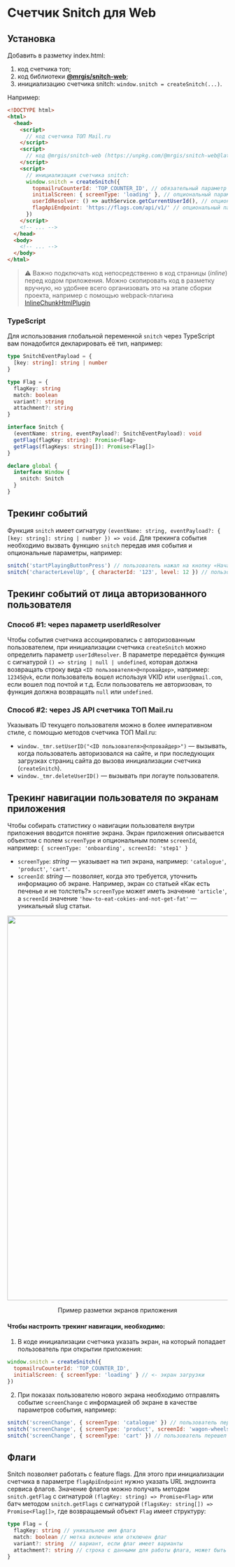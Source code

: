 # Счетчик Snitch для Web

## Установка

Добавить в разметку index.html:

1. код счетчика топ;
2. код библиотеки [**@mrgis/snitch-web**](https://unpkg.com/@mrgis/snitch-web@latest/dist/iife.min.js);
3. инициализацию счетчика snitch: `window.snitch = createSnitch(...)`.

Например:

```html
<!DOCTYPE html>
<html>
  <head>
    <script>
      // код счетчика ТОП Mail.ru
    </script>
    <script>
      // код @mrgis/snitch-web (https://unpkg.com/@mrgis/snitch-web@latest/dist/iife.min.js)
    </script>
    <script>
      // инициализация счетчика snitch:
      window.snitch = createSnitch({
        topmailruCounterId: 'TOP_COUNTER_ID', // обязательный параметр
        initialScreen: { screenType: 'loading' }, // опциональный параметр
        userIdResolver: () => authService.getCurrentUserId(), // опциональный параметр
        flagApiEndpoint: 'https://flags.com/api/v1/' // опциональный параметр
      })
    </script>
    <!-- ... -->
  </head>
  <body>
    <!-- ... -->
  </body>
</html>
```

> ⚠️ Важно подключать код непосредственно в код страницы (_inline_) перед кодом приложения. Можно скопировать код в разметку вручную, но удобнее всего организовать это на этапе сборки проекта, например с помощью webpack-плагина [InlineChunkHtmlPlugin](https://github.com/facebook/create-react-app/tree/main/packages/react-dev-utils#new-inlinechunkhtmlpluginhtmlwebpackplugin-htmlwebpackplugin-tests-regex)

### TypeScript

Для использования глобальной переменной `snitch` через TypeScript вам понадобится декларировать её тип, например:

```TypeScript
type SnitchEventPayload = {
  [key: string]: string | number
}

type Flag = {
  flagKey: string
  match: boolean
  variant?: string
  attachment?: string
}

interface Snitch {
  (eventName: string, eventPayload?: SnitchEventPayload): void
  getFlag(flagKey: string): Promise<Flag>
  getFlags(flagKeys: string[]): Promise<Flag[]>
}

declare global {
  interface Window {
    snitch: Snitch
  }
}
```

## Трекинг событий

Функция `snitch` имеет сигнатуру `(eventName: string, eventPayload?: { [key: string]: string | number }) => void`. Для трекинга события необходимо вызвать функцию `snitch` передав имя события и опциональные параметры, например:

```js
snitch('startPlayingButtonPress') // пользователь нажал на кнопку «Начать игру»
snitch('characterLevelUp', { characterId: '123', level: 12 }) // пользователь прокачал персонажа с id '123' до 12 уровня
```

## Трекинг событий от лица авторизованного пользователя

### Способ #1: через параметр userIdResolver

Чтобы события счетчика ассоциировались с авторизованным пользователем, при инициализации счетчика `createSnitch` можно определить параметр `userIdResolver`. В параметре передаётся функция с сигнатурой `() => string | null | undefined`, которая должна возвращать строку вида `<ID пользователя>@<провайдер>`, например: `12345@vk`, если пользователь вошел используя VKID или `user@gmail.com`, если вошел под почтой и т.д. Если пользователь не авторизован, то функция должна возвращать `null` или `undefined`.

### Способ #2: через JS API счетчика ТОП Mail.ru

Указывать ID текущего пользователя можно в более императивном стиле, с помощью методов счетчика ТОП Mail.ru:

- `window._tmr.setUserID("<ID пользователя>@<провайдер>")` — вызывать, когда пользователь авторизовался на сайте, и при последующих загрузках страниц сайта до вызова инициализации счетчика (`createSnitch`).
- `window._tmr.deleteUserID()` — вызывать при логауте пользователя.

## Трекинг навигации пользователя по экранам приложения

Чтобы собирать статистику о навигации пользователя внутри приложения вводится понятие экрана. Экран приложения описывается объектом с полем `screenType` и опциональным полем `screenId`, например: `{ screenType: 'onboarding', screenId: 'step1' }`

- `screenType`: _string_ — указывает на тип экрана, например: `'сatalogue'`, `'product'`, `'cart'`.
- `screenId`: _string_ — позволяет, когда это требуется, уточнить информацию об экране. Например, экран со статьей «Как есть печенье и не толстеть?» `screenType` может иметь значение `'article'`, а `screenId` значение `'how-to-eat-cokies-and-not-get-fat'` — уникальный slug статьи.

<p align="center">
  <img width="880" src="https://staticmail.hb.bizmrg.com/screens-example.jpg" />
</p>

<p align="center">
Пример разметки экранов приложения
</p>

#### Чтобы настроить трекинг навигации, необходимо:

1. В коде инициализации счетчика указать экран, на который попадает пользователь при открытии приложения:

```js
window.snitch = createSnitch({
  topmailruCounterId: 'TOP_COUNTER_ID',
  initialScreen: { screenType: 'loading' } // <- экран загрузки
})
```

2. При показах пользователю нового экрана необходимо отправлять событие `screenChange` с информацией об экране в качестве параметров события, например:

```js
snitch('screenChange', { screenType: 'catalogue' }) // пользователь перешел на экран каталога
snitch('screenChange', { screenType: 'product', screenId: 'wagon-wheels-cookies' }) // пользователь перешел на экран продукта «Печенье Wagon Wheels»
snitch('screenChange', { screenType: 'cart' }) // пользователь перешел в корзину
```

## Флаги

Snitch позволяет работать с feature flags. Для этого при инициализации счетчика в параметре `flagApiEndpoint` нужно указать URL эндпоинта сервиса флагов. Значение флагов можно получать методом `snitch.getFlag` с сигнатурой `(flagKey: string) => Promise<Flag>` или батч методом `snitch.getFlags` с сигнатурой `(flagsKey: string[]) => Promise<Flag[]>`, где возвращаемый объект `Flag` имеет структуру:

```TypeScript
type Flag = {
  flagKey: string // уникальное имя флага
  match: boolean // метка включен или отключен флаг
  variant?: string  // вариант, если флаг имеет варианты
  attachment?: string // строка с данными для работы флага, может быть как plain text так и JSON
}
```
